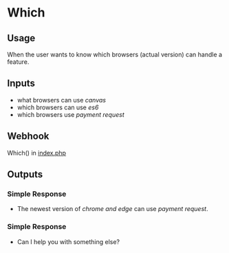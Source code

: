 # Which
## Usage
When the user wants to know which browsers (actual version) can handle a feature.
## Inputs
* what browsers can use _canvas_
* which browsers can use _es6_
* which browsers use _payment request_
## Webhook
Which() in [index.php](../index.php)
## Outputs
### Simple Response
* The newest version of _chrome and edge_ can use _payment request_.
### Simple Response
* Can I help you with something else?